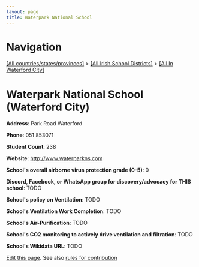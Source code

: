 ```yaml
---
layout: page
title: Waterpark National School
---
```

# Navigation

[[All countries/states/provinces]](../../..) > [[All Irish School Districts]](../..) > [[All In Waterford City]](..)

# Waterpark National School (Waterford City)

**Address**: Park Road Waterford

**Phone**: 051 853071

**Student Count**: 238

**Website**: <http://www.waterparkns.com>

**School's overall airborne virus protection grade (0-5)**: 0

**Discord, Facebook, or WhatsApp group for discovery/advocacy for THIS school**: TODO

**School's policy on Ventilation**: TODO

**School's Ventilation Work Completion**: TODO

**School's Air-Purification**: TODO

**School's CO2 monitoring to actively drive ventilation and filtration**: TODO

**School's Wikidata URL**: TODO


[Edit this page](https://github.com/ventilate-schools/Ireland/edit/main/./Waterford_City/Waterpark_National_School.md). See also [rules for contribution](../../../contribution-rules/)